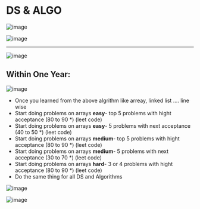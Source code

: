 # DS & ALGO


![image](https://github.com/user-attachments/assets/9300a030-4a94-49ec-bea5-335efe7bf753)

![image](https://github.com/user-attachments/assets/f8f7ef7d-569a-4e14-b685-947fd94092cc)

----------------------------------------------------------------------------------------------------------------------------------------

![image](https://github.com/user-attachments/assets/3f67749c-149d-4c63-a55f-b13640f0ced4)


## Within One Year:

![image](https://github.com/user-attachments/assets/bc143fb7-1783-4b89-aeda-f1a44e1f98e8)

* Once you learned from the above algrithm like arreay, linked list .... line wise
* Start doing problems on arrays **easy**- top 5 problems with hight acceptance (80 to 90 *) (leet code)
* Start doing problems on arrays **easy**-  5 problems with next acceptance (40 to 50 *) (leet code)
* Start doing problems on arrays **medium**- top 5 problems with hight acceptance (80 to 90 *) (leet code)
* Start doing problems on arrays **medium**- 5 problems with next acceptance (30 to 70 *) (leet code)
* Start doing problems on arrays **hard**- 3 or 4 problems with hight acceptance (80 to 90 *) (leet code)
* Do the same thing for all DS and Algorithms



![image](https://github.com/user-attachments/assets/4cb3b3a3-b675-4698-8cbe-c1a90b39b60f)





![image](https://github.com/user-attachments/assets/b4e79d8e-46c7-4226-b3b2-fa7bad506353)
